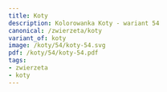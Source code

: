 ```yaml
---
title: Koty
description: Kolorowanka Koty - wariant 54
canonical: /zwierzeta/koty
variant_of: koty
image: /koty/54/koty-54.svg
pdf: /koty/54/koty-54.pdf
tags:
- zwierzeta
- koty
---
```

